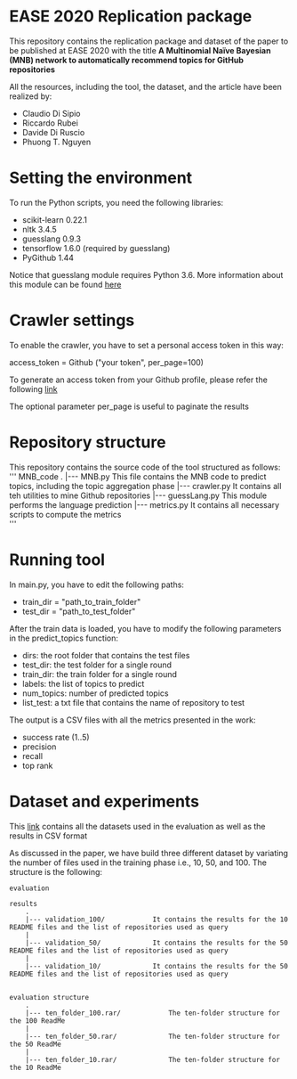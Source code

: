 # EASE 2020 Replication package


This repository contains the replication package and dataset of the paper to be published at EASE 2020 with the title **A Multinomial Naïve Bayesian (MNB) network to
automatically recommend topics for GitHub repositories**

All the resources, including the tool, the dataset, and the article have been realized by:

- Claudio Di Sipio 
- Riccardo Rubei
- Davide Di Ruscio
- Phuong T. Nguyen


# Setting the environment 

To run the Python scripts, you need the following libraries:

- scikit-learn 0.22.1
- nltk 3.4.5
- guesslang 0.9.3
- tensorflow 1.6.0 (required by guesslang)
- PyGithub 1.44

Notice that guesslang module requires Python 3.6. More information about this module can be found [here](https://pypi.org/project/guesslang/)

# Crawler settings

To enable the crawler, you have to set a personal access token in this way:

access_token = Github ("your token", per_page=100)

To generate an access token from your Github profile, please refer the following [link](https://help.github.com/en/github/authenticating-to-github/creating-a-personal-access-token-for-the-command-line)

The optional parameter per_page is useful to paginate the results

# Repository structure 

This repository contains the source code of the tool structured as follows:
'''
MNB_code
    .
    |--- MNB.py         This file contains the MNB code to predict topics, including the topic aggregation phase
    |--- crawler.py     It contains all teh utilities to mine Github repositories
    |--- guessLang.py   This module performs the language prediction
    |--- metrics.py     It contains all necessary scripts to compute the metrics         
'''


# Running tool 

In main.py, you have to edit the following paths:

- train_dir = "path_to_train_folder"
- test_dir = "path_to_test_folder"


After the train data is loaded, you have to modify the following parameters in the predict_topics function: 

- dirs: the root folder that contains the test files
- test_dir: the test folder for a single round
- train_dir: the train folder for a single round
- labels: the list of topics to predict
- num_topics: number of predicted topics
- list_test: a txt file that contains the name of repository to test

The output is a CSV files with all the metrics presented in the work:
- success rate (1..5)
- precision
- recall
- top rank



# Dataset and experiments

This [link](https://drive.google.com/drive/folders/197LCCfBTcpbqqaPfxO4C8V0t3f-XFnKT) contains all the datasets used in the evaluation as well as the results in CSV format

As discussed in the paper, we have build three different dataset by variating the number of files used in the training phase i.e., 10, 50, and 100. The structure is the following:

```
evaluation

results
    .
    |--- validation_100/            It contains the results for the 10 README files and the list of repositories used as query 
    |
    |--- validation_50/             It contains the results for the 50 README files and the list of repositories used as query 
    |
    |--- validation_10/             It contains the results for the 50 README files and the list of repositories used as query


evaluation structure
    .
    |--- ten_folder_100.rar/            The ten-folder structure for the 100 ReadMe
    |
    |--- ten_folder_50.rar/             The ten-folder structure for the 50 ReadMe
    |
    |--- ten_folder_10.rar/             The ten-folder structure for the 10 ReadMe
    
```




